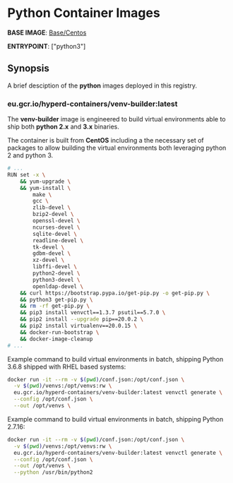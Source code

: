 # Python Container Images

**BASE IMAGE**: [Base/Centos](../../base/centos/README.md)

**ENTRYPOINT**: ["python3"]

## Synopsis

A brief desciption of the **python** images deployed in this registry.

### eu.gcr.io/hyperd-containers/venv-builder:latest

The **venv-builder** image is engineered to build virtual environments able to ship both **python 2.x** and **3.x** binaries.

The container is built from **CentOS** including a the necessary set of packages to allow building the virtual environments both leveraging python 2 and python 3.

```bash
# ...
RUN set -x \
    && yum-upgrade \
    && yum-install \
        make \
        gcc \
        zlib-devel \
        bzip2-devel \
        openssl-devel \
        ncurses-devel \
        sqlite-devel \
        readline-devel \
        tk-devel \
        gdbm-devel \
        xz-devel \
        libffi-devel \
        python2-devel \
        python3-devel \
        openldap-devel \
    && curl https://bootstrap.pypa.io/get-pip.py -o get-pip.py \
    && python3 get-pip.py \
    && rm -rf get-pip.py \
    && pip3 install venvctl==1.3.7 psutil==5.7.0 \
    && pip2 install --upgrade pip==20.0.2 \
    && pip2 install virtualenv==20.0.15 \
    && docker-run-bootstrap \
    && docker-image-cleanup
# ...
```

Example command to build virtual environments in batch, shipping Python 3.6.8 shipped with RHEL based systems:

```bash
docker run -it --rm -v $(pwd)/conf.json:/opt/conf.json \
  -v $(pwd)/venvs:/opt/venvs:rw \
  eu.gcr.io/hyperd-containers/venv-builder:latest venvctl generate \
  --config /opt/conf.json \
  --out /opt/venvs \
```

Example command to build virtual environments in batch, shipping Python 2.7.16:

```bash
docker run -it --rm -v $(pwd)/conf.json:/opt/conf.json \
  -v $(pwd)/venvs:/opt/venvs:rw \
  eu.gcr.io/hyperd-containers/venv-builder:latest venvctl generate \
  --config /opt/conf.json \
  --out /opt/venvs \
  --python /usr/bin/python2
```
